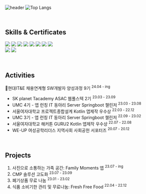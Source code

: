 ![header](https://capsule-render.vercel.app/api?type=waving&color=88C9F2&text=Minjeong's%20GitHub%20&animation=twinkling&fontSize=35&fontAlignY=35&fontAlign=50&height=250&fontColor=FFFFFF&desc=Backend-Developer&descSize=20&descAlignY=50)
![Top Langs](https://github-readme-stats.vercel.app/api/top-langs/?username=serak0310&hide=jupyter%20notebook&layout=compact)

<br>

## Skills & Certificates
<img src="https://img.shields.io/badge/Java-ED8B00?style=for-the-badge&logo=openjdk&logoColor=white"/></t>
<img src="https://img.shields.io/badge/Kotlin-0095D5?&style=for-the-badge&logo=kotlin&logoColor=white"/> 
<img src="https://img.shields.io/badge/Python-14354C?style=for-the-badge&logo=python&logoColor=white"/>
<img src="https://img.shields.io/badge/Spring-6DB33F?style=for-the-badge&logo=Spring&logoColor=white"/>
<img src="https://img.shields.io/badge/Spring Boot-6DB33F?style=for-the-badge&logo=SpringBoot&logoColor=white"/>
<img src="https://img.shields.io/badge/Android-3DDC84?style=for-the-badge&logo=android&logoColor=white"/>
<img src="https://img.shields.io/badge/MySQL-4479A1?style=for-the-badge&logo=Mysql&logoColor=white"/>
<img src="https://img.shields.io/badge/Amazon_AWS-FF9900?style=for-the-badge&logo=amazonaws&logoColor=white"/>
<br>
<img src="https://img.shields.io/badge/정보처리기사-000000?style=for-the-badge"/> </t>
<img src="https://img.shields.io/badge/SQLD-000000?style=for-the-badge"/>

<br>

## Activities
:pencil:현대IT&E 채용연계형 SW개발자 양성과정 9기 <sup>24.04 - ing
- SK planet Tacademy ASAC 웹풀스텍 2기 <sup>23.03 - 23.09
- UMC 4기 - 앱 런칭 IT 동아리 Server Springboot 챌린저 <sup>23.03 - 23.08
- 서울여자대학교 프로젝트종합설계 Kotlin 앱제작 우수상 <sup>22.03 - 22.12
- UMC 3기 - 앱 런칭 IT 동아리 Server Springboot 챌린저 <sup>22.09 - 23.02
- 서울여자대학교 해커톤 GURU2 Kotlin 앱제작 우수상 <sup>22.07 - 22.08
- WE-UP 여성공학리더스 지역사회 사회공헌 서포터즈 <sup>20.07 - 20.12

<br>

## Projects

1. 사진으로 소통하는 가족 공간: Family Moments 앱 <sup>23.07 - ing</sup>
2. CMP 솔루션 고도화 <sup>23.07 - 23.09</sup>
3. 폐기상품 무료 나눔 <sup>23.01 - 23.02</sup>
4. 식품 소비기한 관리 및 무료나눔: Fresh Free Food <sup>22.04 - 22.12</sup>

